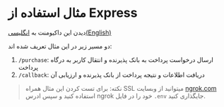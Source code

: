 # مثال استفاده از Express

دیدن این داکیومنت به [انگلیسی(English)](/examples/express-example/README.md)

دو مسیر زیر در این مثال تعریف شده اند:

1. `/purchase`: ارسال درخواست پرداخت به بانک پذیرنده و انتقال کاربر به درگاه پرداخت
2. `/callback`: دریافت اطلاعات و نتیجه پرداخت از بانک پذیرنده و ارزیابی آن

> نکته: برای تست کردن این مثال همراه SSL میتوانید از وبسایت [ngrok.com](https://ngrok.com) استفاده کنید و سپس ادرس ngrok خود را در فایل `.env` جایگذاری کنید.
